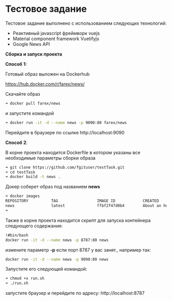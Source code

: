 # Тестовое задание 

Тестовое задание выполнено с использованием следующих технологий:
- Реактивный javascript фреймворк vuejs
- Material component framework Vuetifyjs
- Google News API

**Сборка и запуск проекта**

**Способ 1:**

Готовый образ выложен на Dockerhub

https://hub.docker.com/r/farex/news/

Скачайте образ

```bash
➜ docker pull farex/news
```
и запустите командой 
```bash
➜ docker run -it -d --name news -p 9090:80 farex/news
```
Перейдите в браузере по ссылке
 http://localhost:9090
 
**Способ 2**:


В корне проекта находится Dockerfile в котором указаны все необходимые параметры сборки образа
```bash $
➜ git clone https://github.com/fgituser/testTask.git
➜ cd testTask
➜ docker build -t news .
```
Докер соберет образ под названием **news**
```bash
➜ docker images
REPOSITORY          TAG                 IMAGE ID            CREATED             SIZE
news                latest              ffbf2f47d0b4        About an hour ago   719MB
➜  
```
Также в корне проекта находится скрипт для запуска контейнера следующего содержания:
```bash
!#bin/bash
docker run -it -d --name news -p 8787:80 news
```
измените параметр **-p** если порт 8787 у вас занят., например так:
```bash
docker run -it -d --name news -p 9090:80 news
```
Запустите его следующей командой:
```bash
➜ chmod +x run.sh
➜ ./run.sh
```
запустите браузер и перейдите по адресу:
http://localhost:8787


